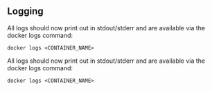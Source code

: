 ## Logging
All logs should now print out in stdout/stderr and are available via the docker logs command:
```
docker logs <CONTAINER_NAME>
```
All logs should now print out in stdout/stderr and are available via the docker logs command:
```
docker logs <CONTAINER_NAME>
```
